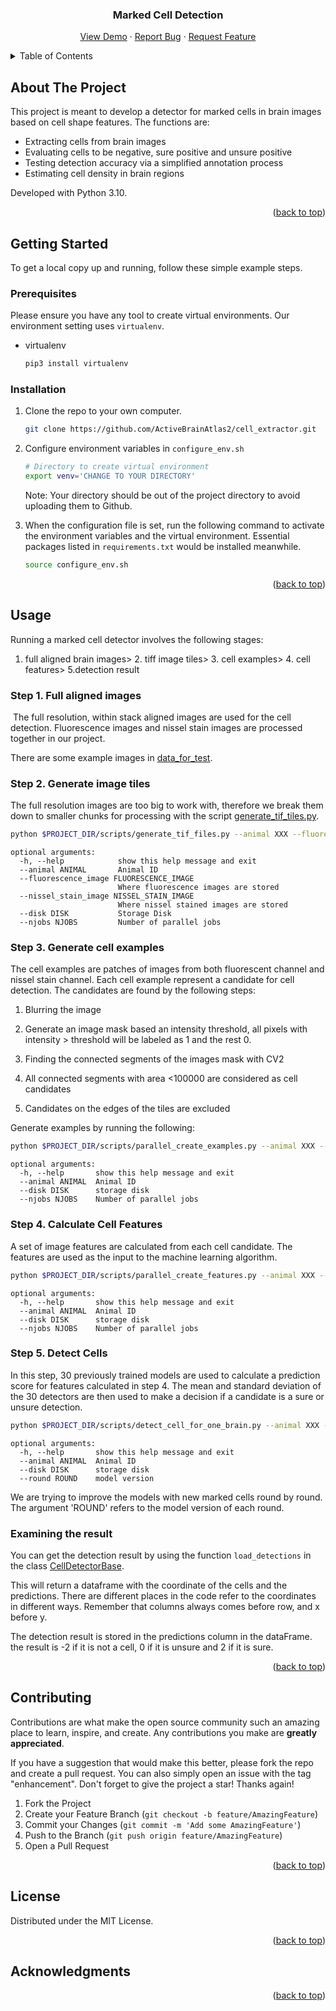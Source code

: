 <a name="readme-top"></a>

<div align="center">
 
<h3 align="center">Marked Cell Detection</h3>

  <p align="center">
    <a href="https://github.com/ActiveBrainAtlas2/cell_extractor">View Demo</a>
    ·
    <a href="https://github.com/ActiveBrainAtlas2/cell_extractor/issues">Report Bug</a>
    ·
    <a href="https://github.com/ActiveBrainAtlas2/cell_extractor/issues">Request Feature</a>
  </p>
</div>

<!-- TABLE OF CONTENTS -->
<details>
  <summary>Table of Contents</summary>
  <ol>
    <li><a href="#about-the-project">About The Project</a></li>
    <li>
      <a href="#getting-started">Getting Started</a>
      <ul>
        <li><a href="#prerequisites">Prerequisites</a></li>
        <li><a href="#installation">Installation</a></li>
      </ul>
    </li>
    <li><a href="#usage">Usage</a></li>
    <li><a href="#contributing">Contributing</a></li>
    <li><a href="#license">License</a></li>
    <li><a href="#acknowledgments">Acknowledgments</a></li>
  </ol>
</details>

## About The Project

This project is meant to develop a detector for marked cells in brain images based on cell shape features. The functions are:
* Extracting cells from brain images
* Evaluating cells to be negative, sure positive and unsure positive
* Testing detection accuracy via a simplified annotation process
* Estimating cell density in brain regions

Developed with Python 3.10.

<p align="right">(<a href="#readme-top">back to top</a>)</p>

## Getting Started

To get a local copy up and running, follow these simple example steps.

### Prerequisites

Please ensure you have any tool to create virtual environments. Our environment setting uses `virtualenv`.
* virtualenv
  ```bash
  pip3 install virtualenv
  ```

### Installation

1. Clone the repo to your own computer.
   ```bash
   git clone https://github.com/ActiveBrainAtlas2/cell_extractor.git
   ```
2. Configure environment variables in `configure_env.sh`
    ```bash
    # Directory to create virtual environment
    export venv='CHANGE TO YOUR DIRECTORY' 
    ```
    Note: Your directory should be out of the project directory to avoid uploading them to Github.

3. When the configuration file is set, run the following command to activate the environment variables and the virtual environment. Essential packages listed in `requirements.txt` would be installed meanwhile.
    ```bash
    source configure_env.sh
    ```

<p align="right">(<a href="#readme-top">back to top</a>)</p>

## Usage

Running a marked cell detector involves the following stages:

1. full aligned brain images> 2. tiff image tiles> 3. cell examples> 4. cell features> 5.detection result

### Step 1. Full aligned images

​    The full resolution, within stack aligned images are used for the cell detection. Fluorescence images and nissel stain images are processed together in our project.

There are some example images in [data_for_test](https://github.com/ActiveBrainAtlas2/cell_extractor/blob/main/data_for_test).


### Step 2. Generate image tiles

The full resolution images are too big to work with, therefore we break them down to smaller chunks for processing with the script [generate_tif_tiles.py](https://github.com/ActiveBrainAtlas2/cell_extractor/blob/main/cell_extractor/scripts/generate_tif_tiles.py).

```bash
python $PROJECT_DIR/scripts/generate_tif_files.py --animal XXX --fluorescence_image data_for_test/fluorescence_image --nissel_stain_image data_for_test/nissel_stain_image --disk output_directory
```
```
optional arguments:
  -h, --help            show this help message and exit
  --animal ANIMAL       Animal ID
  --fluorescence_image FLUORESCENCE_IMAGE
                        Where fluorescence images are stored
  --nissel_stain_image NISSEL_STAIN_IMAGE
                        Where nissel stained images are stored
  --disk DISK           Storage Disk
  --njobs NJOBS         Number of parallel jobs
```

### Step 3. Generate cell examples

The cell examples are patches of images from both fluorescent channel and nissel stain channel. Each cell example represent a candidate for cell detection.  The candidates are found by the following steps:

1. Blurring the image

2. Generate an image mask based an intensity threshold, all pixels with intensity > threshold will be labeled as 1 and the rest 0.

3. Finding the connected segments of the images mask with CV2

4. All connected segments with area <100000 are considered as cell candidates

5. Candidates on the edges of the tiles are excluded

Generate examples by running the following:
```bash
python $PROJECT_DIR/scripts/parallel_create_examples.py --animal XXX --disk output_directory --njobs 7
```
```
optional arguments:
  -h, --help       show this help message and exit
  --animal ANIMAL  Animal ID
  --disk DISK      storage disk
  --njobs NJOBS    Number of parallel jobs
```

### Step 4. Calculate Cell Features

A set of image features are calculated from each cell candidate.  The features are used as the input to the machine learning algorithm.

```bash
python $PROJECT_DIR/scripts/parallel_create_features.py --animal XXX --disk output_directory --njobs 7
```
```
optional arguments:
  -h, --help       show this help message and exit
  --animal ANIMAL  Animal ID
  --disk DISK      storage disk
  --njobs NJOBS    Number of parallel jobs
```

### Step 5. Detect Cells

In this step, 30 previously trained models are used to calculate a prediction score for features calculated in step 4.  The mean and standard deviation of the 30 detectors are then used to make a decision if a candidate is a sure or unsure detection.

```bash
python $PROJECT_DIR/scripts/detect_cell_for_one_brain.py --animal XXX --disk output_directory --round 1
```
```
optional arguments:
  -h, --help       show this help message and exit
  --animal ANIMAL  Animal ID
  --disk DISK      storage disk
  --round ROUND    model version
```
We are trying to improve the models with new marked cells round by round. The argument 'ROUND' refers to the model version of each round.

### Examining the result

You can get the detection result by using the function `load_detections` in the class [CellDetectorBase](https://github.com/ActiveBrainAtlas2/cell_extractor/blob/main/cell_extractor/CellDetectorBase.py).

This will return a dataframe with the coordinate of the cells and the predictions. There are different places in the code refer to the coordinates in different ways. Remember that columns always comes before row, and x before y.

The detection result is stored in the predictions column in the dataFrame.  the result is -2 if it is not a cell, 0 if it is unsure and 2 if it is sure.

<p align="right">(<a href="#readme-top">back to top</a>)</p>

## Contributing

Contributions are what make the open source community such an amazing place to learn, inspire, and create. Any contributions you make are **greatly appreciated**.

If you have a suggestion that would make this better, please fork the repo and create a pull request. You can also simply open an issue with the tag "enhancement".
Don't forget to give the project a star! Thanks again!

1. Fork the Project
2. Create your Feature Branch (`git checkout -b feature/AmazingFeature`)
3. Commit your Changes (`git commit -m 'Add some AmazingFeature'`)
4. Push to the Branch (`git push origin feature/AmazingFeature`)
5. Open a Pull Request

<p align="right">(<a href="#readme-top">back to top</a>)</p>

## License

Distributed under the MIT License.

<p align="right">(<a href="#readme-top">back to top</a>)</p>

## Acknowledgments

<p align="right">(<a href="#readme-top">back to top</a>)</p>